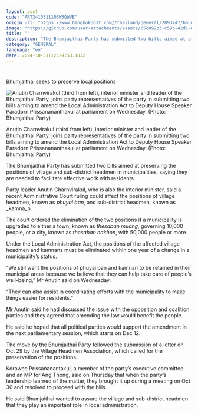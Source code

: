 ```yaml
---
layout: post
code: "ART2410311106W5QWVE"
origin_url: "https://www.bangkokpost.com//thailand/general/2893747/bhumjaithai-seeks-to-preserve-local-positions"
image: "https://github.com/user-attachments/assets/65c892b3-c59b-42d1-82d5-c960f4357433"
title: ""
description: "The Bhumjaithai Party has submitted two bills aimed at preserving the positions of village and sub-district headmen in municipalities, saying they are needed to facilitate effective work with residents."
category: "GENERAL"
language: "en"
date: 2024-10-31T12:29:53.103Z
---
```


# 

Bhumjaithai seeks to preserve local positions

![Anutin Charnvirakul (third from left), interior minister and leader of the Bhumjaithai Party, joins party representatives of the party in submitting two bills aiming to amend the Local Administration Act to Deputy House Speaker Paradorn Prissanananthakul at parliament on Wednesday. (Photo: Bhumjaithai Party)](https://github.com/user-attachments/assets/98ec2360-f151-4dfe-8303-c862fad90471)

Anutin Charnvirakul (third from left), interior minister and leader of the Bhumjaithai Party, joins party representatives of the party in submitting two bills aiming to amend the Local Administration Act to Deputy House Speaker Paradorn Prissanananthakul at parliament on Wednesday. (Photo: Bhumjaithai Party)

The Bhumjaithai Party has submitted two bills aimed at preserving the positions of village and sub-district headmen in municipalities, saying they are needed to facilitate effective work with residents.

Party leader Anutin Charnvirakul, who is also the interior minister, said a recent Administrative Court ruling could affect the positions of village headmen, known as _phuyai ban_, and sub-district headmen, known as _kamna_n.

The court ordered the elimination of the two positions if a municipality is upgraded to either a town, known as _thesaban muang_, governing 10,000 people, or a city, known as _thesaban nakhon_, with 50,000 people or more.

Under the Local Administration Act, the positions of the affected village headmen and kamnans must be eliminated within one year of a change in a municipality’s status.

“We still want the positions of phuyai ban and kamnan to be retained in their municipal areas because we believe that they can help take care of people’s well-being,” Mr Anutin said on Wednesday.

“They can also assist in coordinating efforts with the municipality to make things easier for residents.”

Mr Anutin said he had discussed the issue with the opposition and coalition parties and they agreed that amending the law would benefit the people.

He said he hoped that all political parties would support the amendment in the next parliamentary session, which starts on Dec 12.

The move by the Bhumjaithai Party followed the submission of a letter on Oct 29 by the Village Headmen Association, which called for the preservation of the positions.

Korawee Prissananantakul, a member of the party’s executive committee and an MP for Ang Thong, said on Thursday that when the party’s leadership learned of the matter, they brought it up during a meeting on Oct 30 and resolved to proceed with the bills.

He said Bhumjaithai wanted to assure the village and sub-district headmen that they play an important role in local administration.